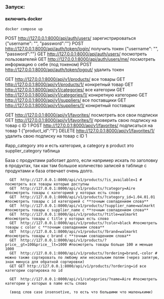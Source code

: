 ### Запуск:
#### включить docker 
    docker compose up


POST http://127.0.0.1:8000/api/auth/users/ зарегистрироваться {"username": "", "password":""}
POST http://127.0.0.1:8000/api/auth/token/login/  получить токен {"username": "", "password":""}
GET http://127.0.0.1:8000/api/auth/users/ посмотреть пользователей
GET http://127.0.0.1:8000/api/auth/users/me/ посмотреть информацию о себе (под токеном)
POST http://127.0.0.1:8000/api/auth/token/logout/ удалить токен

GET http://127.0.0.1:8000/api/v1/products/ все товары
GET http://127.0.0.1:8000/api/v1/products/1/ конкретный товар
GET http://127.0.0.1:8000/api/v1/categories/ все категории
GET http://127.0.0.1:8000/api/v1/categories/1/ конкретную категорию
GET http://127.0.0.1:8000/api/v1/suppliers/ все поставщики
GET http://127.0.0.1:8000/api/v1/suppliers/1/ конкретный поставщик

GET http://127.0.0.1:8000/api/v1/favorites/ посмотреть все свои подписки
GET http://127.0.0.1:8000/api/v1/favorites/1/ проверить свою подписку на товар с ID 1
POST http://127.0.0.1:8000/api/v1/favorites/ подписаться на товар 1 {"product_id":"1"}
DELETE http://127.0.0.1:8000/api/v1/favorites/1/ удалить свою подписку на товар с ID 1

  #app_category это и есть категория, а category в product это supplier_category таблица

База с продуктами работает долго, если например искать по заголовку в продуктах, 
так как там большое количество записей в таблице с продуктами и база отвечает очень долго.

      GET  http://127.0.0.1:8000/api/v1/products/?is_available=1 # посмотреть все товары которые доступны
      GET  http://127.0.0.1:8000/api/v1/products/?category=Aire #посмотреть товары с категорией у которых есть слово
      GET  http://127.0.0.1:8000/api/v1/products/?category_id=1.04.01.01 #посмотреть товары с id категорией с **точным совпадением слова**
      GET  http://127.0.0.1:8000/api/v1/products/?supplier_name=walmarkt #посмотреть товары с supplier_name с **точным совпадением слова**
      GET  http://127.0.0.1:8000/api/v1/products/?title=walmarkt #посмотреть товары с title у которых есть слово
      GET  http://127.0.0.1:8000/api/v1/products/?color=black #посмотреть товары с color с **точным совпадением слова**
      GET  http://127.0.0.1:8000/api/v1/products/?brand=walmarkt #посмотреть товары с brand с **точным совпадением слова**
      GET  http://127.0.0.1:8000/api/v1/products/?price__gt=100&price__lt=1000 #посмотреть товары больше 100 и меньше 1000
      GET  http://127.0.0.1:8000/api/v1/products/?ordering=brand,-color # можно также сортировать по любому или нескольким полям (через запятую, знак минуса для обратной сортировки)
      GET GET http://127.0.0.1:8000/api/v1/products/?ordering=id все категории сортировка по id

      GET  http://127.0.0.1:8000/api/v1/categories/?name=Aire #посмотреть категории у которых в name есть слово

      (ввод слов case insensetive, то есть что большими что маленькими)
